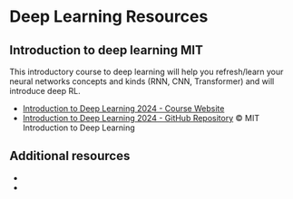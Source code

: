 # Deep Learning Resources
## Introduction to deep learning MIT

This introductory course to deep learning will help you refresh/learn your neural networks concepts and kinds (RNN, CNN, Transformer) and will introduce deep RL.

- [Introduction to Deep Learning 2024 - Course Website](https://introtodeeplearning.com/2024/index.html)
- [Introduction to Deep Learning 2024 - GitHub Repository](https://github.com/aamini/introtodeeplearning)
© MIT Introduction to Deep Learning

## Additional resources

- []()
- []() 


